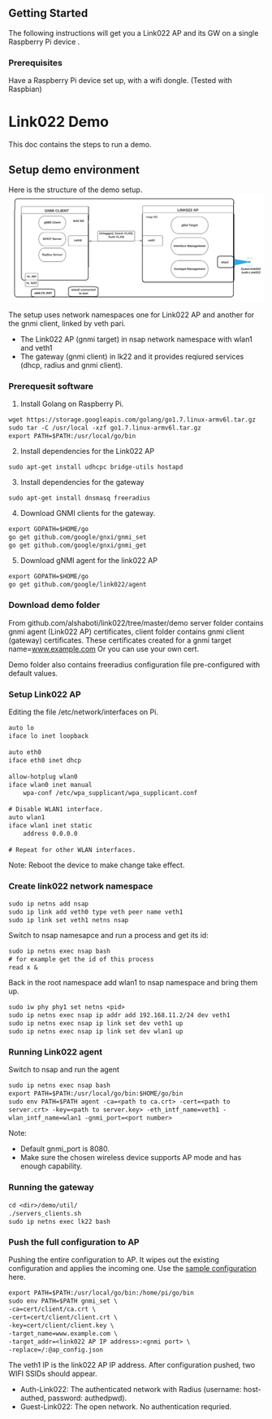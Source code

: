 
## Getting Started
The following instructions will get you a Link022 AP and its GW on a single Raspberry Pi device .

### Prerequisites
Have a Raspberry Pi device set up, with a wifi dongle. (Tested with Raspbian)

# Link022 Demo
This doc contains the steps to run a demo.

## Setup demo environment
Here is the structure of the demo setup.
![alt text](./SinglePIlink022.png "Demo setup architecture")

The setup uses network namespaces one for Link022 AP and another for the gnmi client, linked  by veth pari.
  - The Link022 AP (gnmi target) in nsap network namespace with wlan1 and veth1
  - The gateway (gnmi client) in lk22 and it provides reqiured services (dhcp, radius and gnmi client).

### Prerequesit software
1. Install Golang on Raspberry Pi.
```
wget https://storage.googleapis.com/golang/go1.7.linux-armv6l.tar.gz
sudo tar -C /usr/local -xzf go1.7.linux-armv6l.tar.gz
export PATH=$PATH:/usr/local/go/bin
```
2. Install dependencies for the Link022 AP
```
sudo apt-get install udhcpc bridge-utils hostapd
```
3. Install dependencies for the gateway 
``` 
sudo apt-get install dnsmasq freeradius
```
4. Download GNMI clients for the gateway.
```
export GOPATH=$HOME/go
go get github.com/google/gnxi/gnmi_set
go get github.com/google/gnxi/gnmi_get
```
5. Download gNMI agent for the link022 AP
```
export GOPATH=$HOME/go
go get github.com/google/link022/agent
```

### Download demo folder
From github.com/alshaboti/link022/tree/master/demo
server folder contains gnmi agent (Link022 AP) certificates, client folder contains gnmi client (gateway) certificates. These certificates created for a gnmi target name=www.example.com
Or you can use your own cert.

Demo folder also contains freeradius configuration file pre-configured with default values. 
### Setup Link022 AP
Editing the file /etc/network/interfaces on Pi.
```
auto lo
iface lo inet loopback

auto eth0
iface eth0 inet dhcp

allow-hotplug wlan0
iface wlan0 inet manual
    wpa-conf /etc/wpa_supplicant/wpa_supplicant.conf
    
# Disable WLAN1 interface.
auto wlan1
iface wlan1 inet static
    address 0.0.0.0

# Repeat for other WLAN interfaces.
```
Note: Reboot the device to make change take effect.

### Create link022 network namespace
```
sudo ip netns add nsap
sudo ip link add veth0 type veth peer name veth1
sudo ip link set veth1 netns nsap
```
Switch to nsap namesapce and run a process and get its id:
```
sudo ip netns exec nsap bash
# for example get the id of this process
read x &
```
Back in the root namespace add wlan1 to nsap namespace and bring them up.
```
sudo iw phy phy1 set netns <pid>
sudo ip netns exec nsap ip addr add 192.168.11.2/24 dev veth1
sudo ip netns exec nsap ip link set dev veth1 up
sudo ip netns exec nsap ip link set dev wlan1 up
```

### Running Link022 agent
Switch to nsap and run the agent
```
sudo ip netns exec nsap bash
export PATH=$PATH:/usr/local/go/bin:$HOME/go/bin
sudo env PATH=$PATH agent -ca=<path to ca.crt> -cert=<path to server.crt> -key=<path to server.key> -eth_intf_name=veth1 -wlan_intf_name=wlan1 -gnmi_port=<port number>
```
Note: 
 - Default gnmi_port is 8080. 
 - Make sure the chosen wireless device supports AP mode and has enough capability.

### Running the gateway

```
cd <dir>/demo/util/
./servers_clients.sh
sudo ip netns exec lk22 bash
```

### Push the full configuration to AP
Pushing the entire configuration to AP. It wipes out the existing configuration and applies the incoming one.
Use the [sample configuration](./ap_config.json) here.
```
export PATH=$PATH:/usr/local/go/bin:/home/pi/go/bin
sudo env PATH=$PATH gnmi_set \
-ca=cert/client/ca.crt \
-cert=cert/client/client.crt \
-key=cert/client/client.key \
-target_name=www.example.com \
-target_addr=<link022 AP IP address>:<gnmi port> \
-replace=/:@ap_config.json
```
The veth1 IP is the link022 AP IP address.
After configuration pushed, two WIFI SSIDs should appear.
  - Auth-Link022: The authenticated network with Radius (username: host-authed, password: authedpwd).
  - Guest-Link022: The open network. No authentication requried.
